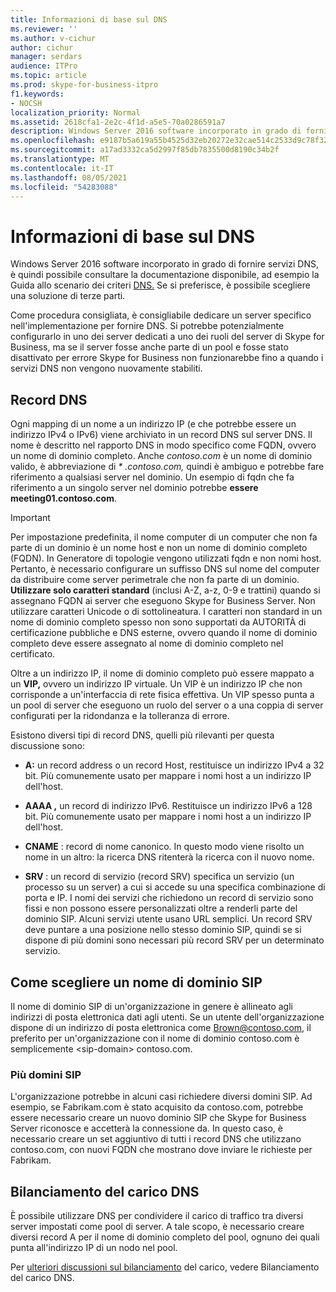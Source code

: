 ```yaml
---
title: Informazioni di base sul DNS
ms.reviewer: ''
ms.author: v-cichur
author: cichur
manager: serdars
audience: ITPro
ms.topic: article
ms.prod: skype-for-business-itpro
f1.keywords:
- NOCSH
localization_priority: Normal
ms.assetid: 2618cfa1-2e2c-4f1d-a5e5-70a0286591a7
description: Windows Server 2016 software incorporato in grado di fornire servizi DNS, è quindi possibile consultare la documentazione disponibile, ad esempio la Guida allo scenario dei criteri DNS. Se si preferisce, è possibile scegliere una soluzione di terze parti.
ms.openlocfilehash: e9187b5a619a55b4525d32eb20272e32cae514c2533d9c78f32d7ffed77d30ad
ms.sourcegitcommit: a17ad3332ca5d2997f85db7835500d8190c34b2f
ms.translationtype: MT
ms.contentlocale: it-IT
ms.lasthandoff: 08/05/2021
ms.locfileid: "54283088"
---
```

# <a name="dns-basics"></a>Informazioni di base sul DNS
 
Windows Server 2016 software incorporato in grado di fornire servizi DNS, è quindi possibile consultare la documentazione disponibile, ad esempio la Guida allo scenario dei criteri [DNS.](/windows-server/networking/dns/deploy/dns-policy-scenario-guide) Se si preferisce, è possibile scegliere una soluzione di terze parti.
  
Come procedura consigliata, è consigliabile dedicare un server specifico nell'implementazione per fornire DNS. Si potrebbe potenzialmente configurarlo in uno dei server dedicati a uno dei ruoli del server di Skype for Business, ma se il server fosse anche parte di un pool e fosse stato disattivato per errore Skype for Business non funzionarebbe fino a quando i servizi DNS non vengono nuovamente stabiliti.
  
## <a name="dns-records"></a>Record DNS

Ogni mapping di un nome a un indirizzo IP (e che potrebbe essere un indirizzo IPv4 o IPv6) viene archiviato in un record DNS sul server DNS. Il nome è descritto nel rapporto DNS in modo specifico come FQDN, ovvero un nome di dominio completo. Anche *contoso.com* è un nome di dominio valido, è abbreviazione di *\* .contoso.com,* quindi è ambiguo e potrebbe fare riferimento a qualsiasi server nel dominio. Un esempio di fqdn che fa riferimento a un singolo server nel dominio potrebbe **essere meeting01.contoso.com**.
  
> [!IMPORTANT]
> Per impostazione predefinita, il nome computer di un computer che non fa parte di un dominio è un nome host e non un nome di dominio completo (FQDN). In Generatore di topologie vengono utilizzati fqdn e non nomi host. Pertanto, è necessario configurare un suffisso DNS sul nome del computer da distribuire come server perimetrale che non fa parte di un dominio. **Utilizzare solo caratteri standard** (inclusi A-Z, a-z, 0-9 e trattini) quando si assegnano FQDN ai server che eseguono Skype for Business Server. Non utilizzare caratteri Unicode o di sottolineatura. I caratteri non standard in un nome di dominio completo spesso non sono supportati da AUTORITÀ di certificazione pubbliche e DNS esterne, ovvero quando il nome di dominio completo deve essere assegnato al nome di dominio completo nel certificato.
  
Oltre a un indirizzo IP, il nome di dominio completo può essere mappato a un **VIP,** ovvero un indirizzo IP virtuale. Un VIP è un indirizzo IP che non corrisponde a un'interfaccia di rete fisica effettiva. Un VIP spesso punta a un pool di server che eseguono un ruolo del server o a una coppia di server configurati per la ridondanza e la tolleranza di errore.
  
Esistono diversi tipi di record DNS, quelli più rilevanti per questa discussione sono: 
  
- **A:** un record address o un record Host, restituisce un indirizzo IPv4 a 32 bit. Più comunemente usato per mappare i nomi host a un indirizzo IP dell'host.
    
- **AAAA ,** un record di indirizzo IPv6. Restituisce un indirizzo IPv6 a 128 bit. Più comunemente usato per mappare i nomi host a un indirizzo IP dell'host.
    
- **CNAME** : record di nome canonico. In questo modo viene risolto un nome in un altro: la ricerca DNS ritenterà la ricerca con il nuovo nome.
    
- **SRV** : un record di servizio (record SRV) specifica un servizio (un processo su un server) a cui si accede su una specifica combinazione di porta e IP. I nomi dei servizi che richiedono un record di servizio sono fissi e non possono essere personalizzati oltre a renderli parte del dominio SIP. Alcuni servizi utente usano URL semplici. Un record SRV deve puntare a una posizione nello stesso dominio SIP, quindi se si dispone di più domini sono necessari più record SRV per un determinato servizio.
    
## <a name="how-to-choose-a-sip-domain-name"></a>Come scegliere un nome di dominio SIP
<a name="BK_NameSIP"> </a>

Il nome di dominio SIP di un'organizzazione in genere è allineato agli indirizzi di posta elettronica dati agli utenti. Se un utente dell'organizzazione dispone di un indirizzo di posta elettronica come Brown@contoso.com, il preferito per un'organizzazione con il nome di dominio contoso.com è semplicemente \<sip-domain\> contoso.com.
  
### <a name="multiple-sip-domains"></a>Più domini SIP

 L'organizzazione potrebbe in alcuni casi richiedere diversi domini SIP. Ad esempio, se Fabrikam.com è stato acquisito da contoso.com, potrebbe essere necessario creare un nuovo dominio SIP che Skype for Business Server riconosce e accetterà la connessione da. In questo caso, è necessario creare un set aggiuntivo di tutti i record DNS che utilizzano contoso.com, con nuovi FQDN che mostrano dove inviare le richieste per Fabrikam.
  
## <a name="dns-load-balancing"></a>Bilanciamento del carico DNS
<a name="BK_NameSIP"> </a>

È possibile utilizzare DNS per condividere il carico di traffico tra diversi server impostati come pool di server. A tale scopo, è necessario creare diversi record A per il nome di dominio completo del pool, ognuno dei quali punta all'indirizzo IP di un nodo nel pool.
  
Per [ulteriori discussioni sul bilanciamento](../../plan-your-deployment/edge-server-deployments/advanced-edge-server-dns.md#DNSLB) del carico, vedere Bilanciamento del carico DNS.
